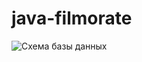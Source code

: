 # java-filmorate

![Схема базы данных](github.com/alanpodolsk/java-filmorate/blob/add-database/DBdiagram.png)
